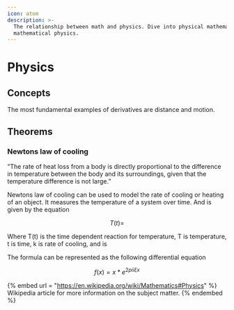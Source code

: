 ```yaml
---
icon: atom
description: >-
  The relationship between math and physics. Dive into physical mathematics and
  mathematical physics.
---
```


# Physics

## Concepts

The most fundamental examples of derivatives are distance and motion.

## Theorems

### Newtons law of cooling

“The rate of heat loss from a body is directly proportional to the difference in temperature between the body and its surroundings, given that the temperature difference is not large.”

Newtons law of cooling can be used to model the rate of cooling or heating of an object. It measures the temperature of a system over time. And is given by the equation

$$
T(t)=
$$

Where T(t) is the time dependent reaction for temperature, T is temperature, t is time, k is rate of cooling, and is

The formula can be represented as the following differential equation

$$
f(x) = x * e^{2 pi i \xi x}
$$

{% embed url = "<https://en.wikipedia.org/wiki/Mathematics#Physics>" %}
Wikipedia article for more information on the subject matter.
{% endembed %}
